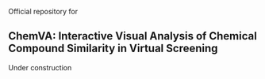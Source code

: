 Official repository for

## ChemVA: Interactive Visual Analysis of Chemical Compound Similarity in Virtual Screening 

Under construction
